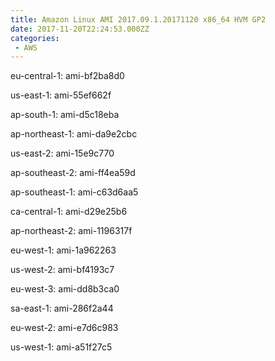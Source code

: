 ```yaml
---
title: Amazon Linux AMI 2017.09.1.20171120 x86_64 HVM GP2
date: 2017-11-20T22:24:53.000ZZ
categories:
 - AWS
---
```


eu-central-1: ami-bf2ba8d0

us-east-1: ami-55ef662f

ap-south-1: ami-d5c18eba

ap-northeast-1: ami-da9e2cbc

us-east-2: ami-15e9c770

ap-southeast-2: ami-ff4ea59d

ap-southeast-1: ami-c63d6aa5

ca-central-1: ami-d29e25b6

ap-northeast-2: ami-1196317f

eu-west-1: ami-1a962263

us-west-2: ami-bf4193c7

eu-west-3: ami-dd8b3ca0

sa-east-1: ami-286f2a44

eu-west-2: ami-e7d6c983

us-west-1: ami-a51f27c5

